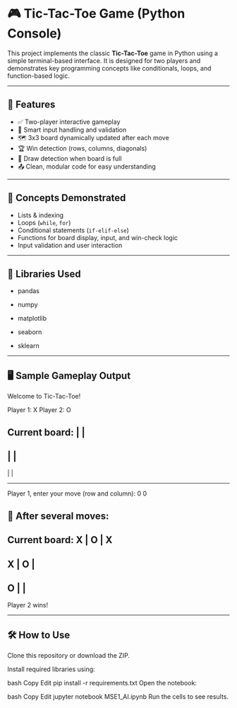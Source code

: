 # 🎮 Tic-Tac-Toe Game (Python Console)

This project implements the classic **Tic-Tac-Toe** game in Python using a simple terminal-based interface. It is designed for two players and demonstrates key programming concepts like conditionals, loops, and function-based logic.

---

## 📌 Features

- ✅ Two-player interactive gameplay
- 🧠 Smart input handling and validation
- 🗺️ 3x3 board dynamically updated after each move
- 🏆 Win detection (rows, columns, diagonals)
- 🤝 Draw detection when board is full
- 📤 Clean, modular code for easy understanding

---

## 🧠 Concepts Demonstrated

- Lists & indexing
- Loops (`while`, `for`)
- Conditional statements (`if-elif-else`)
- Functions for board display, input, and win-check logic
- Input validation and user interaction

---

## 🧰 Libraries Used
- pandas

- numpy

- matplotlib

- seaborn

- sklearn

---

## 🖥️ Sample Gameplay Output

Welcome to Tic-Tac-Toe!

Player 1: X
Player 2: O

Current board:
   |     |
-----------
   |     |
-----------
   |     |





-----------

Player 1, enter your move (row and column): 0 0

## 🎯 After several moves:  


Current board:
 X | O | X
-----------
 X | O |  
-----------
 O |   |  
-----------  

Player 2 wins!

---

## 🛠️ How to Use
Clone this repository or download the ZIP.

Install required libraries using:

bash
Copy
Edit
pip install -r requirements.txt
Open the notebook:

bash
Copy
Edit
jupyter notebook MSE1_AI.ipynb
Run the cells to see results.
